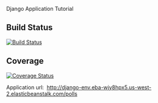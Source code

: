 Django Application Tutorial
## Build Status
[![Build Status](https://app.travis-ci.com/siddharthcv77/swe_app.svg?branch=main)](https://app.travis-ci.com/siddharthcv77/swe_app)
## Coverage
[![Coverage Status](https://coveralls.io/repos/github/siddharthcv77/swe_app/badge.svg)](https://coveralls.io/github/siddharthcv77/swe_app?branch=main)

Application url:  http://django-env.eba-wjy8hpx5.us-west-2.elasticbeanstalk.com/polls
